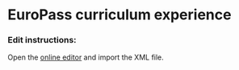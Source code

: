 # EuroPass curriculum experience

### Edit instructions:
Open the [online editor](https://europass.cedefop.europa.eu/editors/en/cv/compose) and import the XML file.

